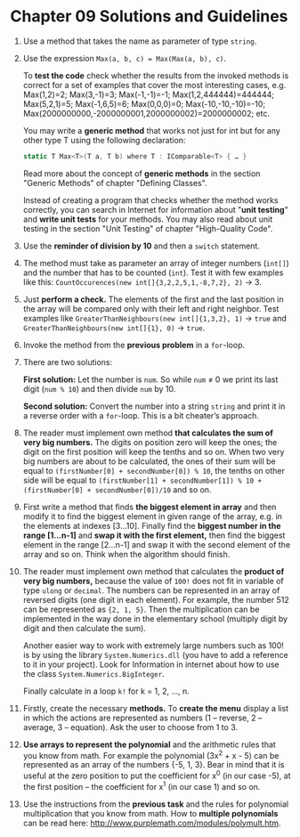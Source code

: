 # Chapter 09 Solutions and Guidelines

1. Use a method that takes the name as parameter of type `string`.
2. Use the expression `Max(a, b, c) = Max(Max(a, b), c)`.

    To **test the code** check whether the results from the invoked methods is correct for a set of examples that cover the most interesting cases, e.g. Max(1,2)=2; Max(3,-1)=3; Max(-1,-1)=-1; Max(1,2,444444)=444444; Max(5,2,1)=5; Max(-1,6,5)=6; Max(0,0,0)=0; Max(-10,-10,-10)=-10; Max(2000000000,-2000000001,2000000002)=2000000002; etc.
    
    You may write a **generic method** that works not just for int but for any other type T using the following declaration:

    ```cs
    static T Max<T>(T a, T b) where T : IComparable<T> { … }
    ```

    Read more about the concept of **generic methods** in the section "Generic Methods" of chapter "Defining Classes".

    Instead of creating a program that checks whether the method works correctly, you can search in Internet for information about "**unit testing**" and **write unit tests** for your methods. You may also read about unit testing in the section "Unit Testing" of chapter "High-Quality Code".
3. Use the **reminder of division by 10** and then a `switch` statement.
4. The method must take as parameter an array of integer numbers (`int[]`) and the number that has to be counted (`int`). Test it with few examples like this: `CountOccurences(new int[]{3,2,2,5,1,-8,7,2}, 2)` -> 3.
5. Just **perform a check.** The elements of the first and the last position in the array will be compared only with their left and right neighbor. Test examples like `GreaterThanNeighbours(new int[]{1,3,2}, 1)` -> `true` and `GreaterThanNeighbours(new int[]{1}, 0)` -> `true`.
6. Invoke the method from the **previous problem** in a `for`-loop.
7. There are two solutions:

    **First solution:** Let the number is `num`. So while `num` ≠ 0 we print its last digit (`num % 10`) and then divide `num` by 10.

    **Second solution:** Convert the number into a string `string` and print it in a reverse order with a `for`-loop. This is a bit cheater’s approach.
8. The reader must implement own method **that calculates the sum of very big numbers.** The digits on position zero will keep the ones; the digit on the first position will keep the tenths and so on. When two very big numbers are about to be calculated, the ones of their sum will be equal to `(firstNumber[0] + secondNumber[0]) % 10`, the tenths on other side will be equal to `(firstNumber[1] + secondNumber[1]) % 10 + (firstNumber[0] + secondNumber[0])/10` and so on.
9. First write a method that finds **the biggest element in array** and then modify it to find the biggest element in given range of the array, e.g. in the elements at indexes [3...10]. Finally find the **biggest number in the range [1...n-1]** and **swap it with the first element,** then find the biggest element in the range [2...n-1] and swap it with the second element of the array and so on. Think when the algorithm should finish.
10. The reader must implement own method that calculates the **product of very big numbers,** because the value of `100!` does not fit in variable of type `ulong` or `decimal`. The numbers can be represented in an array of reversed digits (one digit in each element). For example, the number 512 can be represented as `{2, 1, 5}`. Then the multiplication can be implemented in the way done in the elementary school (multiply digit by digit and then calculate the sum).
    
    Another easier way to work with extremely large numbers such as 100! is by using the library `System.Numerics.dll` (you have to add a reference to it in your project). Look for Information in internet about how to use the class `System.Numerics.BigInteger`.
    
    Finally calculate in a loop `k!` for k = 1, 2, ..., n.
    
11. Firstly, create the necessary **methods.** To **create the menu** display a list in which the actions are represented as numbers (1 – reverse, 2 – average, 3 – equation). Ask the user to choose from 1 to 3.
12. **Use arrays to represent the polynomial** and the arithmetic rules that you know from math. For example the polynomial (3x<sup>2</sup> + x - 5) can be represented as an array of the numbers {-5, 1, 3}. Bear in mind that it is useful at the zero position to put the coefficient for x<sup>0</sup> (in our case -5), at the first position – the coefficient for x<sup>1</sup> (in our case 1) and so on.
1. Use the instructions from the **previous task** and the rules for polynomial multiplication that you know from math. How to **multiple polynomials** can be read here: <http://www.purplemath.com/modules/polymult.htm>.